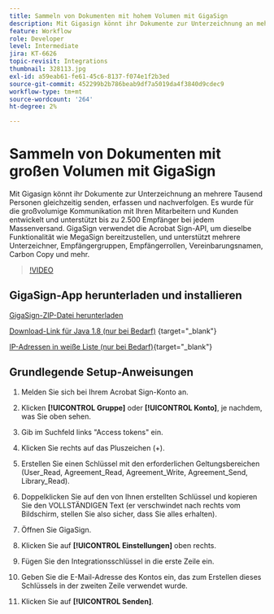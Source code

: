 ```yaml
---
title: Sammeln von Dokumenten mit hohem Volumen mit GigaSign
description: Mit Gigasign könnt ihr Dokumente zur Unterzeichnung an mehrere Tausend Personen gleichzeitig senden, erfassen und nachverfolgen
feature: Workflow
role: Developer
level: Intermediate
jira: KT-6626
topic-revisit: Integrations
thumbnail: 328113.jpg
exl-id: a59eab61-fe61-45c6-8137-f074e1f2b3ed
source-git-commit: 452299b2b786beab9df7a5019da4f3840d9cdec9
workflow-type: tm+mt
source-wordcount: '264'
ht-degree: 2%

---
```


# Sammeln von Dokumenten mit großen Volumen mit GigaSign

Mit Gigasign könnt ihr Dokumente zur Unterzeichnung an mehrere Tausend Personen gleichzeitig senden, erfassen und nachverfolgen. Es wurde für die großvolumige Kommunikation mit Ihren Mitarbeitern und Kunden entwickelt und unterstützt bis zu 2.500 Empfänger bei jedem Massenversand. GigaSign verwendet die Acrobat Sign-API, um dieselbe Funktionalität wie MegaSign bereitzustellen, und unterstützt mehrere Unterzeichner, Empfängergruppen, Empfängerrollen, Vereinbarungsnamen, Carbon Copy und mehr.

>[!VIDEO](https://video.tv.adobe.com/v/328113?quality=12&learn=on&hidetitle=true)

## GigaSign-App herunterladen und installieren

[GigaSign-ZIP-Datei herunterladen](https://documentcloud.adobe.com/link/track?uri=urn:aaid:scds:US:8975dbca-98d5-4e66-9164-d21163c91c7f)

[Download-Link für Java 1.8 (nur bei Bedarf)](https://www.oracle.com/java/technologies/javase/javase8-archive-downloads.html) {target="_blank"}

[IP-Adressen in weiße Liste (nur bei Bedarf)](https://helpx.adobe.com/de/sign/system-requirements.html#IPs){target="_blank"}

## Grundlegende Setup-Anweisungen

1. Melden Sie sich bei Ihrem Acrobat Sign-Konto an.

1. Klicken **[!UICONTROL Gruppe]** oder **[!UICONTROL Konto]**, je nachdem, was Sie oben sehen.

1. Gib im Suchfeld links &quot;Access tokens&quot; ein.

1. Klicken Sie rechts auf das Pluszeichen (+).

1. Erstellen Sie einen Schlüssel mit den erforderlichen Geltungsbereichen (User_Read, Agreement_Read, Agreement_Write, Agreement_Send, Library_Read).

1. Doppelklicken Sie auf den von Ihnen erstellten Schlüssel und kopieren Sie den VOLLSTÄNDIGEN Text (er verschwindet nach rechts vom Bildschirm, stellen Sie also sicher, dass Sie alles erhalten).

1. Öffnen Sie GigaSign.

1. Klicken Sie auf **[!UICONTROL Einstellungen]** oben rechts.

1. Fügen Sie den Integrationsschlüssel in die erste Zeile ein.

1. Geben Sie die E-Mail-Adresse des Kontos ein, das zum Erstellen dieses Schlüssels in der zweiten Zeile verwendet wurde.

1. Klicken Sie auf **[!UICONTROL Senden]**.
